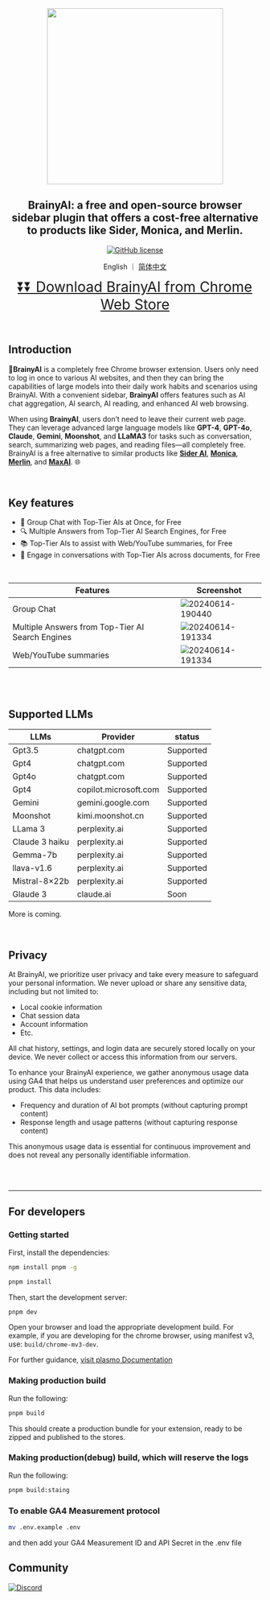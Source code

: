 <div align="center">
<img src="https://raw.githubusercontent.com/luyu0279/BrainyAi/main/misc/logo.png" width="350px">
<h2>BrainyAI: a free and open-source browser sidebar plugin that offers a cost-free alternative to products like Sider, Monica, and Merlin. </h2>

[![GitHub license](https://img.shields.io/badge/license-GPL%203.0-blue)](https://github.com/luyu0279/BrainyAi/blob/main/LICENSE)

English ｜ [简体中文](README_ZH-CN.md)
<p>
  <a style="font-size: 28px" href="https://chromewebstore.google.com/detail/brainyai/jmcllpdchgacpnpgechgncndkfdogdah?utm_source=github&utm_medium=pr&utm_campaign=0614">
  ⏬⏬ Download BrainyAI from Chrome Web Store
</a>
</p>
</div>

<br>

## Introduction

🧠**BrainyAI** is a completely free Chrome browser extension. Users only need to log in once to various AI websites, and then they can bring the capabilities of large models into their daily work habits and scenarios using BrainyAI. With a convenient sidebar, **BrainyAI** offers features such as AI chat aggregation, AI search, AI reading, and enhanced AI web browsing.

When using **BrainyAI**, users don’t need to leave their current web page. They can leverage advanced large language models like **GPT-4**, **GPT-4o**, **Claude**, **Gemini**, **Moonshot**, and **LLaMA3** for tasks such as conversation, search, summarizing web pages, and reading files—all completely free. BrainyAI is a free alternative to similar products like **[Sider AI](https://sider.ai)**, **[Monica](https://monica.im)**, **[Merlin](https://www.getmerlin.in)**, and **[MaxAI](https:///www.maxai.me)**. 🌐


<br>


## Key features

- 🤖 Group Chat with Top-Tier AIs at Once, for Free
- 🔍 Multiple Answers from Top-Tier AI Search Engines, for Free
- 📚 Top-Tier AIs to assist with Web/YouTube summaries, for Free
- 💬 Engage in conversations with Top-Tier AIs across documents, for Free


<br>


| Features | Screenshot                                                                                         | 
| -------- |----------------------------------------------------------------------------------------------------| 
| Group Chat     | ![20240614-190440](https://raw.githubusercontent.com/luyu0279/BrainyAi/main/misc/group_chat.gif)   | 
| Multiple Answers from Top-Tier AI Search Engines  | ![20240614-191334](https://raw.githubusercontent.com/luyu0279/BrainyAi/main/misc/multi_answer.gif) | 
| Web/YouTube summaries     | ![20240614-191334](https://raw.githubusercontent.com/luyu0279/BrainyAi/main/misc/summaries.gif)                                       | 





<br>
<br>


## Supported LLMs



| LLMs | Provider | status |
| -------- | -------- | -------- |
| Gpt3.5     | chatgpt.com     | Supported     |
| Gpt4     | chatgpt.com     | Supported     |
| Gpt4o     | chatgpt.com     | Supported     |
| Gpt4     | copilot.microsoft.com     | Supported  |
| Gemini     | gemini.google.com     | Supported     |
| Moonshot     | kimi.moonshot.cn     | Supported     |
| LLama 3    | perplexity.ai     | Supported     |
| Claude 3 haiku     | perplexity.ai     | Supported     |
| Gemma-7b    | perplexity.ai     | Supported     |
| llava-v1.6    | perplexity.ai     | Supported     |
| Mistral-8×22b| perplexity.ai     | Supported     |
| Glaude 3     | claude.ai     | Soon     |


More is coming.

<br>

## Privacy

At BrainyAI, we prioritize user privacy and take every measure to safeguard your personal information. We never upload or share any sensitive data, including but not limited to:

- Local cookie information
- Chat session data
- Account information
- Etc.

All chat history, settings, and login data are securely stored locally on your device. We never collect or access this information from our servers.

To enhance your BrainyAI experience, we gather anonymous usage data using GA4 that helps us understand user preferences and optimize our product. This data includes:

- Frequency and duration of AI bot prompts (without capturing prompt content)
- Response length and usage patterns (without capturing response content)

This anonymous usage data is essential for continuous improvement and does not reveal any personally identifiable information.

<br>
<br>


---

## For developers


### Getting started

First, install the dependencies:

```bash
npm install pnpm -g
```

```bash
pnpm install
```

Then, start the development server:

```bash
pnpm dev
```

Open your browser and load the appropriate development build. For example, if you are developing for the chrome browser, using manifest v3, use: `build/chrome-mv3-dev`.

For further guidance, [visit plasmo Documentation](https://docs.plasmo.com/)

### Making production build

Run the following:

```bash
pnpm build
```

This should create a production bundle for your extension, ready to be zipped and published to the stores.

### Making production(debug) build, which will reserve the logs

Run the following:

```bash
pnpm build:staing
```

### To enable GA4 Measurement protocol

```bash
mv .env.example .env
```

and then add your GA4 Measurement ID and API Secret in the .env file



## Community

<a href="https://discord.gg/FXgVQQwP8s">
    <img src="https://img.shields.io/discord/981138088757690398?label=Discord&logo=discord&logoColor=white&style=for-the-badge" alt="Discord">
</a>

